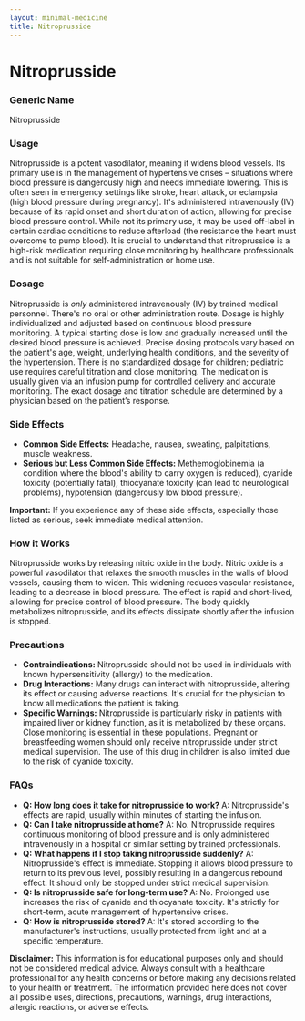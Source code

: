 ```yaml
---
layout: minimal-medicine
title: Nitroprusside
---
```


# Nitroprusside
### Generic Name
Nitroprusside

### Usage
Nitroprusside is a potent vasodilator, meaning it widens blood vessels.  Its primary use is in the management of hypertensive crises – situations where blood pressure is dangerously high and needs immediate lowering. This is often seen in emergency settings like stroke, heart attack, or eclampsia (high blood pressure during pregnancy).  It's administered intravenously (IV) because of its rapid onset and short duration of action, allowing for precise blood pressure control. While not its primary use, it may be used off-label in certain cardiac conditions to reduce afterload (the resistance the heart must overcome to pump blood).  It is crucial to understand that nitroprusside is a high-risk medication requiring close monitoring by healthcare professionals and is not suitable for self-administration or home use.


### Dosage
Nitroprusside is *only* administered intravenously (IV) by trained medical personnel.  There's no oral or other administration route. Dosage is highly individualized and adjusted based on continuous blood pressure monitoring.  A typical starting dose is low and gradually increased until the desired blood pressure is achieved.  Precise dosing protocols vary based on the patient's age, weight, underlying health conditions, and the severity of the hypertension.  There is no standardized dosage for children; pediatric use requires careful titration and close monitoring.  The medication is usually given via an infusion pump for controlled delivery and accurate monitoring.  The exact dosage and titration schedule are determined by a physician based on the patient’s response.


### Side Effects
* **Common Side Effects:** Headache, nausea, sweating, palpitations, muscle weakness.
* **Serious but Less Common Side Effects:**  Methemoglobinemia (a condition where the blood's ability to carry oxygen is reduced), cyanide toxicity (potentially fatal), thiocyanate toxicity (can lead to neurological problems), hypotension (dangerously low blood pressure).

**Important:** If you experience any of these side effects, especially those listed as serious, seek immediate medical attention.


### How it Works
Nitroprusside works by releasing nitric oxide in the body. Nitric oxide is a powerful vasodilator that relaxes the smooth muscles in the walls of blood vessels, causing them to widen. This widening reduces vascular resistance, leading to a decrease in blood pressure.  The effect is rapid and short-lived, allowing for precise control of blood pressure.  The body quickly metabolizes nitroprusside, and its effects dissipate shortly after the infusion is stopped.


### Precautions
* **Contraindications:**  Nitroprusside should not be used in individuals with known hypersensitivity (allergy) to the medication.
* **Drug Interactions:**  Many drugs can interact with nitroprusside, altering its effect or causing adverse reactions. It's crucial for the physician to know all medications the patient is taking.
* **Specific Warnings:**  Nitroprusside is particularly risky in patients with impaired liver or kidney function, as it is metabolized by these organs.  Close monitoring is essential in these populations.  Pregnant or breastfeeding women should only receive nitroprusside under strict medical supervision.  The use of this drug in children is also limited due to the risk of cyanide toxicity.


### FAQs

* **Q: How long does it take for nitroprusside to work?**  A: Nitroprusside's effects are rapid, usually within minutes of starting the infusion.
* **Q: Can I take nitroprusside at home?** A: No. Nitroprusside requires continuous monitoring of blood pressure and is only administered intravenously in a hospital or similar setting by trained professionals.
* **Q: What happens if I stop taking nitroprusside suddenly?** A:  Nitroprusside's effect is immediate. Stopping it allows blood pressure to return to its previous level, possibly resulting in a dangerous rebound effect. It should only be stopped under strict medical supervision.
* **Q: Is nitroprusside safe for long-term use?** A:  No.  Prolonged use increases the risk of cyanide and thiocyanate toxicity.  It's strictly for short-term, acute management of hypertensive crises.
* **Q: How is nitroprusside stored?** A:  It's stored according to the manufacturer's instructions, usually protected from light and at a specific temperature.  


**Disclaimer:** This information is for educational purposes only and should not be considered medical advice. Always consult with a healthcare professional for any health concerns or before making any decisions related to your health or treatment.  The information provided here does not cover all possible uses, directions, precautions, warnings, drug interactions, allergic reactions, or adverse effects.
